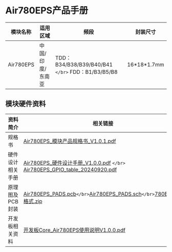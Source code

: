 # Air780EPS产品手册

| 模块名称  | 适用区域         | 频段                                                | 封装尺寸      |
| --------- | ---------------- | --------------------------------------------------- | ------------- |
| Air780EPS | 中国/印度/东南亚 | TDD：B34/B38/B39/B40/B41 `</br>` FDD：B1/B3/B5/B8 | 16\*18\*1.7mm |

## 模块硬件资料

| 资料简介         | 相关链接                                                                                                                                                                                                                                                                                                                                                            |
| ---------------- | ------------------------------------------------------------------------------------------------------------------------------------------------------------------------------------------------------------------------------------------------------------------------------------------------------------------------------------------------------------------- |
| 规格书           | [Air780EPS_模块产品规格书_V1.0.1.pdf](https://cdn.openluat-luatcommunity.openluat.com/attachment/20240814171557653_Air780EPS_模块产品规格书_V1.0.1.pdf)                                                                                                                                                                                                                |
| 硬件设计相关手册 | [Air780EPS_硬件设计手册_V1.0.0.pdf](https://cdn.openluat-luatcommunity.openluat.com/attachment/20240719102529977_Air780EPS_硬件设计手册_V1.0.0.pdf)  `</br>`  [Air780EPS_GPIO_table_20240920.pdf](https://cdn.openluat-luatcommunity.openluat.com/attachment/20240920181658330_Air780EP&Air780EPS_GPIO_table_20240920.pdf)                                              |
| 原理图及PCB封装  | [Air780EPS_PADS.pcb](https://cdn.openluat-luatcommunity.openluat.com/attachment/20240304174515360_Air780EP_PADS.pcb)`</br>`[Air780EPS_PADS.sch](https://cdn.openluat-luatcommunity.openluat.com/attachment/20240304174548538_Air780EP_PADS.sch)`</br>`[780EPS_ad格式.zip](https://cdn.openluat-luatcommunity.openluat.com/attachment/20240424170844720_780ep_ad格式.zip) |
| 开发板相关资料   | [开发板Core_Air780EPS使用说明V1.0.0.pdf](https://cdn.openluat-luatcommunity.openluat.com/attachment/20240819094210124_开发板Core_Air780EPS使用说明V1.0.0.pdf)                                                                                                                                                                                                          |
